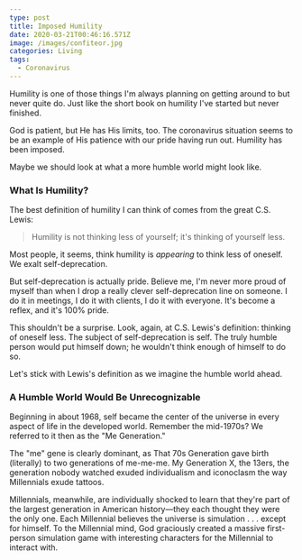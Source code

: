 ```yaml
---
type: post
title: Imposed Humility
date: 2020-03-21T00:46:16.571Z
image: /images/confiteor.jpg
categories: Living
tags:
  - Coronavirus
---
```

Humility is one of those things I'm always planning on getting around to but never quite do. Just like the short book on humility I've started but never finished. 

God is patient, but He has His limits, too. The coronavirus situation seems to be an example of His patience with our pride having run out. Humility has been imposed.

Maybe we should look at what a more humble world might look like. 

### What Is Humility?

The best definition of humility I can think of comes from the great C.S. Lewis:

> Humility is not thinking less of yourself; it's thinking of yourself less.

Most people, it seems, think humility is *appearing* to think less of oneself. We exalt self-deprecation. 

But self-deprecation is actually pride. Believe me, I'm never more proud of myself than when I drop a really clever self-deprecation line on someone. I do it in meetings, I do it with clients, I do it with everyone. It's become a reflex, and it's 100% pride. 

This shouldn't be a surprise. Look, again, at C.S. Lewis's definition: thinking of oneself less. The subject of self-deprecation is self. The truly humble person would put himself down; he wouldn't think enough of himself to do so. 

Let's stick with Lewis's definition as we imagine the humble world ahead. 

### A Humble World Would Be Unrecognizable

Beginning in about 1968, self became the center of the universe in every aspect of life in the developed world. Remember the mid-1970s? We referred to it then as the "Me Generation." 

The "me" gene is clearly dominant, as That 70s Generation gave birth (literally) to two generations of me-me-me. My Generation X, the 13ers, the generation nobody watched exuded individualism and iconoclasm the way Millennials exude tattoos. 

Millennials, meanwhile, are individually shocked to learn that they're part of the largest generation in American history—they each thought they were the only one. Each Millennial believes the universe is simulation . . . except for himself. To the Millennial mind, God graciously created a massive first-person simulation game with interesting characters for the Millennial to interact with. 